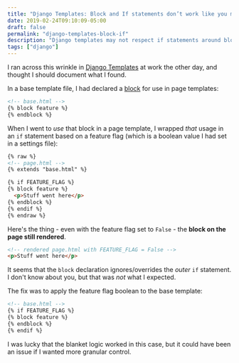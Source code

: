 ```yaml
---
title: "Django Templates: Block and If statements don’t work like you might expect"
date: 2019-02-24T09:10:09-05:00
draft: false
permalink: "django-templates-block-if"
description: "Django templates may not respect if statements around block usage the way you expect. I found that out the hard way."
tags: ["django"]
---
```


I ran across this wrinkle in [Django Templates](https://docs.djangoproject.com/en/2.2/topics/templates/) at work the other day, and thought I should document what I found.

In a base template file, I had declared a [block](https://docs.djangoproject.com/en/2.1/ref/templates/builtins/#block) for use in page templates:

```html
<!-- base.html -->
{% block feature %}
{% endblock %}
```

When I went to _use_ that block in a page template, I wrapped _that_ usage in an `if` statement based on a feature flag (which is a boolean value I had set in a settings file):

```html
{% raw %}
<!-- page.html -->
{% extends "base.html" %}

{% if FEATURE_FLAG %}
{% block feature %}
  <p>Stuff went here</p>
{% endblock %}
{% endif %}
{% endraw %}
```

Here's the thing - even with the feature flag set to `False` - the **block on the page still rendered**.

<!-- prettier-ignore -->
```html
<!-- rendered page.html with FEATURE_FLAG = False -->
<p>Stuff went here</p>
```

It seems that the `block` declaration ignores/overrides the _outer_ `if` statement. I don't know about you, but that was _not_ what I expected.

The fix was to apply the feature flag boolean to the base template:

<!-- prettier-ignore -->
```html
<!-- base.html -->
{% if FEATURE_FLAG %}
{% block feature %}
{% endblock %}
{% endif %}
```

I was lucky that the blanket logic worked in this case, but it could have been an issue if I wanted more granular control.
